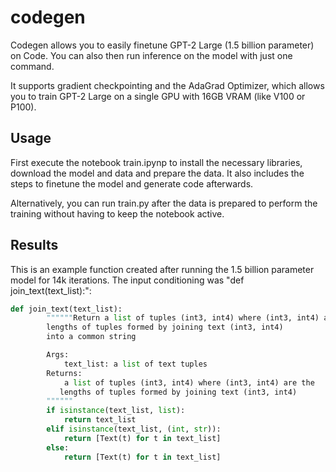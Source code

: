 # codegen

Codegen allows you to easily finetune GPT-2 Large (1.5 billion parameter) on Code. You can also then run inference on the model with just one command.

It supports gradient checkpointing and the AdaGrad Optimizer, which allows you to train GPT-2 Large on a single GPU with 16GB VRAM (like V100 or P100).

## Usage

First execute the notebook train.ipynp to install the necessary libraries, download the model and data and prepare the data. It also includes the steps to finetune the model and generate code afterwards.

Alternatively, you can run train.py after the data is prepared to perform the training without having to keep the notebook active.

## Results

This is an example function created after running the 1.5 billion parameter model for 14k iterations. The input conditioning was "def join_text(text_list):":

```python
def join_text(text_list):
        """"""Return a list of tuples (int3, int4) where (int3, int4) are the
        lengths of tuples formed by joining text (int3, int4)
        into a common string

        Args:
            text_list: a list of text tuples
        Returns:
            a list of tuples (int3, int4) where (int3, int4) are the
           lengths of tuples formed by joining text (int3, int4)
        """"""
        if isinstance(text_list, list):
            return text_list
        elif isinstance(text_list, (int, str)):
            return [Text(t) for t in text_list]
        else:
            return [Text(t) for t in text_list] 
```



